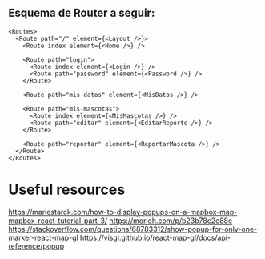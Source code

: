 ## Esquema de Router a seguir:

    <Routes>
      <Route path="/" element={<Layout />}>
        <Route index element={<Home />} />

        <Route path="login">
          <Route index element={<Login />} />
          <Route path="password" element={<Password />} />
        </Route>

        <Route path="mis-datos" element={<MisDatos />} />

        <Route path="mis-mascotas">
          <Route index element={<MisMascotas />} />
          <Route path="editar" element={<EditarReporte />} />
        </Route>

        <Route path="reportar" element={<ReportarMascota />} />
      </Route>
    </Routes>

# Useful resources

https://mariestarck.com/how-to-display-popups-on-a-mapbox-map-mapbox-react-tutorial-part-3/
https://morioh.com/p/b23b78c2e88e
https://stackoverflow.com/questions/68783312/show-popup-for-only-one-marker-react-map-gl
https://visgl.github.io/react-map-gl/docs/api-reference/popup
